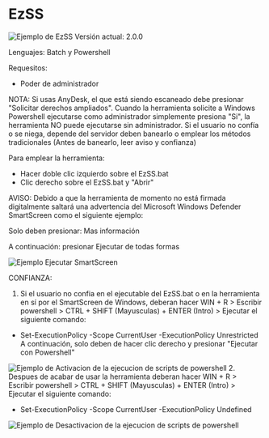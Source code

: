# EzSS
![Ejemplo de EzSS](https://i.imgur.com/qNRAboj.png)
Versión actual: 2.0.0

Lenguajes: Batch y Powershell

Requesitos:
- Poder de administrador

NOTA: Si usas AnyDesk, el que está siendo escaneado debe presionar "Solicitar derechos ampliados". Cuando la herramienta solicite a Windows Powershell ejecutarse como administrador simplemente presiona "Si", la herramienta NO puede ejecutarse sin administrador. Si el usuario no confía o se niega, depende del servidor deben banearlo o emplear los métodos tradicionales (Antes de banearlo, leer aviso y confianza)

Para emplear la herramienta:
- Hacer doble clic izquierdo sobre el EzSS.bat
- Clic derecho sobre el EzSS.bat y "Abrir"

AVISO: Debido a que la herramienta de momento no está firmada digitalmente saltará una advertencia del Microsoft Windows Defender SmartScreen como el siguiente ejemplo:

Solo deben presionar: Mas información

A continuación: presionar Ejecutar de todas formas

![Ejemplo Ejecutar SmartScreen](https://i.imgur.com/HEesBfs.png)



CONFIANZA:
1. Si el usuario no confia en el ejecutable del EzSS.bat o en la herramienta en sí por el SmartScreen de Windows, deberan hacer WIN + R > Escribir powershell > CTRL + SHIFT (Mayusculas) + ENTER (Intro) > Ejecutar el siguiente comando:
- Set-ExecutionPolicy -Scope CurrentUser -ExecutionPolicy Unrestricted
A continuación, solo deben de hacer clic derecho y presionar "Ejecutar con Powershell"

![Ejemplo de Activacion de la ejecucion de scripts de powershell](https://i.imgur.com/sz3KAlN.png)
2. Despues de acabar de usar la herramienta deberan hacer WIN + R > Escribir powershell > CTRL + SHIFT (Mayusculas) + ENTER (Intro) > Ejecutar el siguiente comando:
- Set-ExecutionPolicy -Scope CurrentUser -ExecutionPolicy Undefined

![Ejemplo de Desactivacion de la ejecucion de scripts de powershell](https://i.imgur.com/acRqEf5.png)
